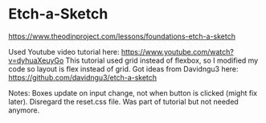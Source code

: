# Etch-a-Sketch

https://www.theodinproject.com/lessons/foundations-etch-a-sketch

Used Youtube video tutorial here: https://www.youtube.com/watch?v=dyhuaXeuyGo
This tutorial used grid instead of flexbox, so I modified my code so layout is flex instead of grid.
Got ideas from Davidngu3 here: https://github.com/davidngu3/etch-a-sketch

Notes:
Boxes update on input change, not when button is clicked (might fix later).
Disregard the reset.css file. Was part of tutorial but not needed anymore.
